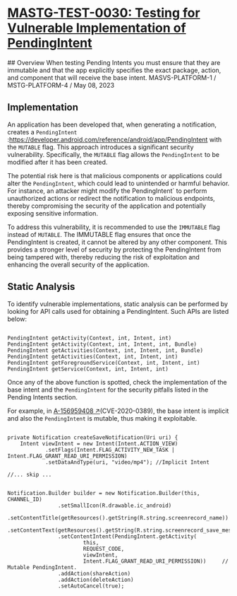 # [MASTG-TEST-0030: Testing for Vulnerable Implementation of PendingIntent](https://mas.owasp.org/MASTG/tests/android/MASVS-PLATFORM/MASTG-TEST-0030)
## Overview
When testing Pending Intents you must ensure that they are immutable and that the app explicitly specifies the exact package, action, and component that will receive the base intent.
MASVS-PLATFORM-1 / MSTG-PLATFORM-4 / May 08, 2023

## Implementation
An application has been developed that, when generating a notification, creates a `PendingIntent` :https://developer.android.com/reference/android/app/PendingIntent with the `MUTABLE` flag. This approach introduces a significant security vulnerability. Specifically, the `MUTABLE` flag allows the `PendingIntent` to be modified after it has been created. 

The potential risk here is that malicious components or applications could alter the `PendingIntent`, which could lead to unintended or harmful behavior. For instance, an attacker might modify the PendingIntent` to perform unauthorized actions or redirect the notification to malicious endpoints, thereby compromising the security of the application and potentially exposing sensitive information.

To address this vulnerability, it is recommended to use the `IMMUTABLE` flag instead of `MUTABLE`. The IMMUTABLE flag ensures that once the PendingIntent is created, it cannot be altered by any other component. This provides a stronger level of security by protecting the PendingIntent from being tampered with, thereby reducing the risk of exploitation and enhancing the overall security of the application.

## Static Analysis
To identify vulnerable implementations, static analysis can be performed by looking for API calls used for obtaining a PendingIntent. Such APIs are listed below:
```

PendingIntent getActivity(Context, int, Intent, int)
PendingIntent getActivity(Context, int, Intent, int, Bundle)
PendingIntent getActivities(Context, int, Intent, int, Bundle)
PendingIntent getActivities(Context, int, Intent, int)
PendingIntent getForegroundService(Context, int, Intent, int)
PendingIntent getService(Context, int, Intent, int)
```

Once any of the above function is spotted, check the implementation of the base intent and the `PendingIntent` for the security pitfalls listed in the Pending Intents section.

For example, in [A-156959408 ↗](https://android.googlesource.com/platform/frameworks/base/+/6ae2bd0e59636254c32896f7f01379d1d704f42d)(CVE-2020-0389), the base intent is implicit and also the `PendingIntent` is mutable, thus making it exploitable.
```

private Notification createSaveNotification(Uri uri) {
    Intent viewIntent = new Intent(Intent.ACTION_VIEW)
            .setFlags(Intent.FLAG_ACTIVITY_NEW_TASK | Intent.FLAG_GRANT_READ_URI_PERMISSION)
            .setDataAndType(uri, "video/mp4"); //Implicit Intent

//... skip ...


Notification.Builder builder = new Notification.Builder(this, CHANNEL_ID)
                .setSmallIcon(R.drawable.ic_android)
                .setContentTitle(getResources().getString(R.string.screenrecord_name))
                .setContentText(getResources().getString(R.string.screenrecord_save_message))
                .setContentIntent(PendingIntent.getActivity(
                        this,
                        REQUEST_CODE,
                        viewIntent,
                        Intent.FLAG_GRANT_READ_URI_PERMISSION))     // Mutable PendingIntent.
                .addAction(shareAction)
                .addAction(deleteAction)
                .setAutoCancel(true);
```
